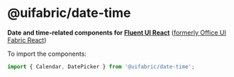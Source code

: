 # @uifabric/date-time

**Date and time-related components for [Fluent UI React](https://developer.microsoft.com/en-us/fluentui)**
([formerly Office UI Fabric React](https://developer.microsoft.com/en-us/office/blogs/ui-fabric-is-evolving-into-fluent-ui/))

To import the components:

```js
import { Calendar, DatePicker } from '@uifabric/date-time';
```

